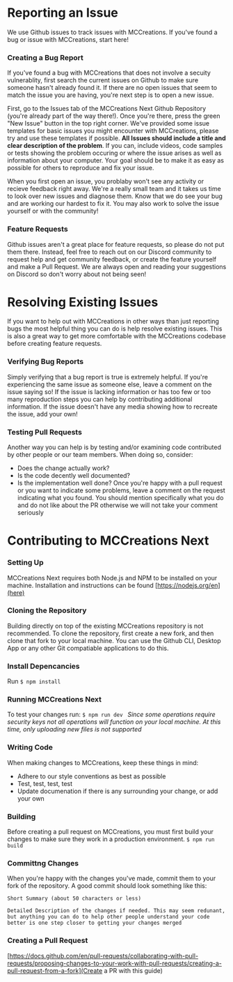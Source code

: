 # Reporting an Issue
We use Github issues to track issues with MCCreations. If you've found a bug or issue with MCCreations, start here!
### Creating a Bug Report
If you've found a bug with MCCreations that does not involve a secuity vulnerablity, first search the current issues on Github to make sure someone hasn't already found it. If there are no open issues that seem to match the issue you are having, you're next step is to open a new issue. 

First, go to the Issues tab of the MCCreations Next Github Repository (you're already part of the way there!). Once you're there, press the green "New Issue" button in the top right corner. We've provided some issue templates for basic issues you might encounter with MCCreations, please try and use these templates if possible. **All Issues should include a title and clear description of the problem**. If you can, include videos, code samples or tests showing the problem occuring or where the issue arises as well as information about your computer. Your goal should be to make it as easy as possible for others to reproduce and fix your issue.

When you first open an issue, you problaby won't see any activity or recieve feedback right away. We're a really small team and it takes us time to look over new issues and diagnose them. Know that we do see your bug and are working our hardest to fix it. You may also work to solve the issue yourself or with the community!

### Feature Requests
Github issues aren't a great place for feature requests, so please do not put them there. Instead, feel free to reach out on our Discord community to request help and get community feedback, or create the feature yourself and make a Pull Request. We are always open and reading your suggestions on Discord so don't worry about not being seen!

# Resolving Existing Issues
If you want to help out with MCCreations in other ways than just reporting bugs the most helpful thing you can do is help resolve existing issues. This is also a great way to get more comfortable with the MCCreations codebase before creating feature requests.
### Verifying Bug Reports
Simply verifying that a bug report is true is extremely helpful. If you're experiencing the same issue as someone else, leave a comment on the issue saying so! If the issue is lacking information or has too few or too many reproduction steps you can help by contributing additional information. If the issue doesn't have any media showing how to recreate the issue, add your own!

### Testing Pull Requests
Another way you can help is by testing and/or examining code contributed by other people or our team members. When doing so, consider:
- Does the change actually work?
- Is the code decently well documented?
- Is the implementation well done?
Once you're happy with a pull request or you want to indicate some problems, leave a comment on the request indicating what you found. You should mention specifically what you do and do not like about the PR otherwise we will not take your comment seriously

# Contributing to MCCreations Next
### Setting Up
MCCreations Next requires both Node.js and NPM to be installed on your machine. Installation and instructions can be found [https://nodejs.org/en](here)

### Cloning the Repository
Building directly on top of the existing MCCreations repository is not recommended. To clone the repository, first create a new fork, and then clone that fork to your local machine. You can use the Github CLI, Desktop App or any other Git compatiable applications to do this.

### Install Depencancies
Run ```$ npm install ```

### Running MCCreations Next
To test your changes run:
```$ npm run dev ```
*Since some operations require security keys not all operations will function on your local machine. At this time, only uploading new files is not supported*

### Writing Code
When making changes to MCCreations, keep these things in mind:
- Adhere to our style conventions as best as possible
- Test, test, test, test
- Update documenation if there is any surrounding your change, or add your own

### Building
Before creating a pull request on MCCreations, you must first build your changes to make sure they work in a production environment.
```$ npm run build```

### Committng Changes
When you're happy with the changes you've made, commit them to your fork of the repository. A good commit should look something like this:
```
Short Summary (about 50 characters or less)

Detailed Description of the changes if needed. This may seem redunant, but anything you can do to help other people understand your code better is one step closer to getting your changes merged
```
### Creating a Pull Request
[https://docs.github.com/en/pull-requests/collaborating-with-pull-requests/proposing-changes-to-your-work-with-pull-requests/creating-a-pull-request-from-a-fork](Create a PR with this guide)




